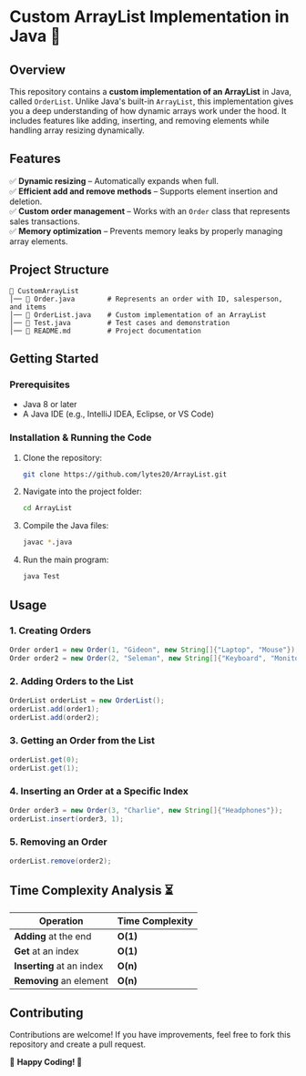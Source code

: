 # **Custom ArrayList Implementation in Java** 🚀

## **Overview**

This repository contains a **custom implementation of an ArrayList** in Java, called `OrderList`. Unlike Java's built-in `ArrayList`, this implementation gives you a deep understanding of how dynamic arrays work under the hood. It includes features like adding, inserting, and removing elements while handling array resizing dynamically.

## **Features**

✅ **Dynamic resizing** – Automatically expands when full.  
✅ **Efficient add and remove methods** – Supports element insertion and deletion.  
✅ **Custom order management** – Works with an `Order` class that represents sales transactions.  
✅ **Memory optimization** – Prevents memory leaks by properly managing array elements.

## **Project Structure**

```
📂 CustomArrayList
│── 📄 Order.java        # Represents an order with ID, salesperson, and items
│── 📄 OrderList.java    # Custom implementation of an ArrayList
│── 📄 Test.java         # Test cases and demonstration
│── 📄 README.md         # Project documentation
```

## **Getting Started**

### **Prerequisites**

- Java 8 or later
- A Java IDE (e.g., IntelliJ IDEA, Eclipse, or VS Code)

### **Installation & Running the Code**

1. Clone the repository:
   ```sh
   git clone https://github.com/lytes20/ArrayList.git
   ```
2. Navigate into the project folder:
   ```sh
   cd ArrayList
   ```
3. Compile the Java files:
   ```sh
   javac *.java
   ```
4. Run the main program:
   ```sh
   java Test
   ```

## **Usage**

### **1. Creating Orders**

```java
Order order1 = new Order(1, "Gideon", new String[]{"Laptop", "Mouse"});
Order order2 = new Order(2, "Seleman", new String[]{"Keyboard", "Monitor"});
```

### **2. Adding Orders to the List**

```java
OrderList orderList = new OrderList();
orderList.add(order1);
orderList.add(order2);
```

### **3. Getting an Order from the List**

```java
orderList.get(0);
orderList.get(1);
```

### **4. Inserting an Order at a Specific Index**

```java
Order order3 = new Order(3, "Charlie", new String[]{"Headphones"});
orderList.insert(order3, 1);
```

### **5. Removing an Order**

```java
orderList.remove(order2);
```

## **Time Complexity Analysis** ⏳

| Operation                 | Time Complexity |
| ------------------------- | --------------- |
| **Adding** at the end     | **O(1)**        |
| **Get** at an index       | **O(1)**        |
| **Inserting** at an index | **O(n)**        |
| **Removing** an element   | **O(n)**        |

## **Contributing**

Contributions are welcome! If you have improvements, feel free to fork this repository and create a pull request.

📌 **Happy Coding! 🚀**
